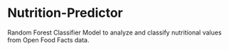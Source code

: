 # Nutrition-Predictor
Random Forest Classifier Model to analyze and classify nutritional values from Open Food Facts data.
